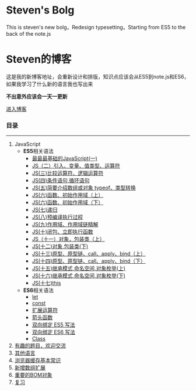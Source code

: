 # Steven's Bolg
This is steven's new bolg，Redesign typesetting，Starting from ES5 to the back of the note.js

# Steven的博客

这是我的新博客地址，会重新设计和排版，知识点应该会从ES5到note.js和ES6，如果我学习了什么新的语言我也写出来

**不出意外应该会一天一更新**

[进入博客](https://github.com/StevenTang1994/Steven-s-NEW-Bolg/issues/created_by/StevenTang1994)

### 目录
---
1. JavaScript
    -  **ES5**相关语法
        - [最最最基础的JavaScript(一)](https://github.com/StevenTang1994/Steven-s-NEW-Bolg/issues/1#one)
        -  [JS（二）引入、变量、值类型、运算符](https://github.com/StevenTang1994/Steven-s-NEW-Bolg/issues/1#two)
        -  [JS(三)比较运算符、逻辑运算符](https://github.com/StevenTang1994/Steven-s-NEW-Bolg/issues/1#three)
        - [JS(四)条件语句,循环语句](https://github.com/StevenTang1994/Steven-s-NEW-Bolg/issues/1#four)
        - [JS(五)简要介绍数组或对象  typeof、类型转换](https://github.com/StevenTang1994/Steven-s-NEW-Bolg/issues/1#five)
        -  [JS(六)函数、初始作用域（上）](https://github.com/StevenTang1994/Steven-s-NEW-Bolg/issues/1#six)
        - [JS(六)函数、初始作用域（下）](https://github.com/StevenTang1994/Steven-s-NEW-Bolg/issues/1#seven)
        -  [JS(七)递归](https://github.com/StevenTang1994/Steven-s-NEW-Bolg/issues/1#eight)
        - [JS(八)预编译执行过程](https://github.com/StevenTang1994/Steven-s-NEW-Bolg/issues/1#nine)
        -  [JS(九)作用域、作用域链精解](https://github.com/StevenTang1994/Steven-s-NEW-Bolg/issues/1#ten)
        -  [JS(十)闭包、立即执行函数](https://github.com/StevenTang1994/Steven-s-NEW-Bolg/issues/1#eleven)
        -  [JS（十一）对象，包装类（上）](https://github.com/StevenTang1994/Steven-s-NEW-Bolg/issues/1#twelve)
        - [JS(十二)对象,包装类(下)](https://github.com/StevenTang1994/Steven-s-NEW-Bolg/issues/1#thirteen)
        - [JS(十三)原型、原型链、call、apply、bind（上）](https://github.com/StevenTang1994/Steven-s-NEW-Bolg/issues/1#fourteen)
        -  [JS(十四)原型、原型链、call、apply、bind（下）](https://github.com/StevenTang1994/Steven-s-NEW-Bolg/issues/1#fifteen)
        -  [JS(十五)继承模式,命名空间,对象枚举(上)](https://github.com/StevenTang1994/Steven-s-NEW-Bolg/issues/1#sixteen)
        -  [JS(十六)继承模式,命名空间,对象枚举(下)](https://github.com/StevenTang1994/Steven-s-NEW-Bolg/issues/1#seventeen)
        - [JS(十七)this](https://github.com/StevenTang1994/Steven-s-NEW-Bolg/issues/1#eighteen)
    - **ES6**相关语法
        - [let](https://github.com/StevenTang1994/Steven-s-NEW-Bolg/issues/2)
        - [const](https://github.com/StevenTang1994/Steven-s-NEW-Bolg/issues/2#ones)
        - [扩展运算符](https://github.com/StevenTang1994/Steven-s-NEW-Bolg/issues/2#three)
        - [箭头函数](https://github.com/StevenTang1994/Steven-s-NEW-Bolg/issues/2#four)
        - [双向绑定 ES5 写法](https://github.com/StevenTang1994/Steven-s-NEW-Bolg/issues/2#five)
        - [双向绑定 ES6 写法](https://github.com/StevenTang1994/Steven-s-NEW-Bolg/issues/2#sex)
        - [Class](https://github.com/StevenTang1994/Steven-s-NEW-Bolg/issues/2#seven)
2. [有趣的题目，欢迎交流](https://github.com/StevenTang1994/Steven-s-NEW-Bolg/issues/3) 
3. [其他语言](https://github.com/StevenTang1994/Steven-s-NEW-Bolg/issues/4)
4. [浏览器缓存基本常识](https://github.com/StevenTang1994/Steven-s-NEW-Bolg/issues/5)
5. [新增数组扩展](https://github.com/StevenTang1994/Steven-s-NEW-Bolg/issues/6)
6. [重要的BOM对象](https://github.com/StevenTang1994/Steven-s-NEW-Bolg/issues/7)
7. [复习](https://github.com/StevenTang1994/Steven-s-NEW-Bolg/issues/8)